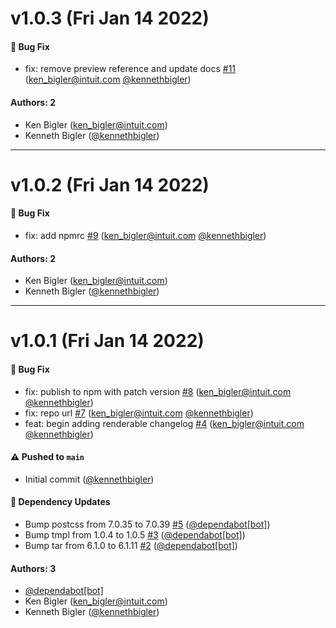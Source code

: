 # v1.0.3 (Fri Jan 14 2022)

#### 🐛 Bug Fix

- fix: remove preview reference and update docs [#11](https://github.com/kennethbigler/whats-new/pull/11) (ken_bigler@intuit.com [@kennethbigler](https://github.com/kennethbigler))

#### Authors: 2

- Ken Bigler (ken_bigler@intuit.com)
- Kenneth Bigler ([@kennethbigler](https://github.com/kennethbigler))

---

# v1.0.2 (Fri Jan 14 2022)

#### 🐛 Bug Fix

- fix: add npmrc [#9](https://github.com/kennethbigler/whats-new/pull/9) (ken_bigler@intuit.com [@kennethbigler](https://github.com/kennethbigler))

#### Authors: 2

- Ken Bigler (ken_bigler@intuit.com)
- Kenneth Bigler ([@kennethbigler](https://github.com/kennethbigler))

---

# v1.0.1 (Fri Jan 14 2022)

#### 🐛 Bug Fix

- fix: publish to npm with patch version [#8](https://github.com/kennethbigler/whats-new/pull/8) (ken_bigler@intuit.com [@kennethbigler](https://github.com/kennethbigler))
- fix: repo url [#7](https://github.com/kennethbigler/whats-new/pull/7) (ken_bigler@intuit.com [@kennethbigler](https://github.com/kennethbigler))
- feat: begin adding renderable changelog [#4](https://github.com/kennethbigler/whats-new/pull/4) (ken_bigler@intuit.com [@kennethbigler](https://github.com/kennethbigler))

#### ⚠️ Pushed to `main`

- Initial commit ([@kennethbigler](https://github.com/kennethbigler))

#### 🔩 Dependency Updates

- Bump postcss from 7.0.35 to 7.0.39 [#5](https://github.com/kennethbigler/whats-new/pull/5) ([@dependabot[bot]](https://github.com/dependabot[bot]))
- Bump tmpl from 1.0.4 to 1.0.5 [#3](https://github.com/kennethbigler/whats-new/pull/3) ([@dependabot[bot]](https://github.com/dependabot[bot]))
- Bump tar from 6.1.0 to 6.1.11 [#2](https://github.com/kennethbigler/whats-new/pull/2) ([@dependabot[bot]](https://github.com/dependabot[bot]))

#### Authors: 3

- [@dependabot[bot]](https://github.com/dependabot[bot])
- Ken Bigler (ken_bigler@intuit.com)
- Kenneth Bigler ([@kennethbigler](https://github.com/kennethbigler))
